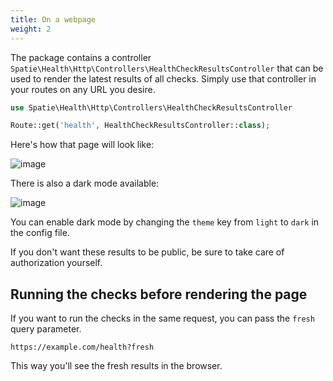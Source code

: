 ```yaml
---
title: On a webpage
weight: 2
---
```


The package contains a controller `Spatie\Health\Http\Controllers\HealthCheckResultsController` that can be used to render the latest results of all checks. Simply use that controller in your routes on any URL you desire.

```php
use Spatie\Health\Http\Controllers\HealthCheckResultsController

Route::get('health', HealthCheckResultsController::class);
```

Here's how that page will look like:

![image](/docs/laravel-health/v1/images/list-web.png)

There is also a dark mode available:

![image](/docs/laravel-health/v1/images/list-web-dark.png)

You can enable dark mode by changing the `theme` key from `light` to `dark` in the config file.

If you don't want these results to be public, be sure to take care of authorization yourself.

## Running the checks before rendering the page

If you want to run the checks in the same request, you can pass the `fresh` query parameter.

```
https://example.com/health?fresh
```

This way you'll see the fresh results in the browser.
